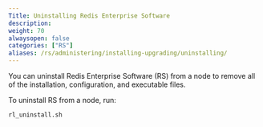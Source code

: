 ```yaml
---
Title: Uninstalling Redis Enterprise Software
description:
weight: 70
alwaysopen: false
categories: ["RS"]
aliases: /rs/administering/installing-upgrading/uninstalling/
---
```

You can uninstall Redis Enterprise Software (RS) from a node
to remove all of the installation, configuration, and executable files.

To uninstall RS from a node, run:

```src
rl_uninstall.sh
```
